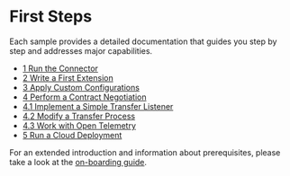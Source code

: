 # First Steps

Each sample provides a detailed documentation that guides you step by step and addresses major capabilities. 

- [1 Run the Connector]({{samples}}01-basic-connector/README.md)
- [2 Write a First Extension]({{samples}}02-health-endpoint/README.md)
- [3 Apply Custom Configurations]({{samples}}03-configuration/README.md)
- [4 Perform a Contract Negotiation]({{samples}}04.0-file-transfer/README.md)
- [4.1 Implement a Simple Transfer Listener]({{samples}}04.1-file-transfer-listener/README.md)
- [4.2 Modify a Transfer Process]({{samples}}04.2-modify-transferprocess/README.md)
- [4.3 Work with Open Telemetry]({{samples}}04.3-open-telemetry/README.md)
- [5 Run a Cloud Deployment]({{samples}}05-file-transfer-cloud/README.md)

For an extended introduction and information about prerequisites, please take a look at the
[on-boarding guide]({{main}}onboarding.md).
